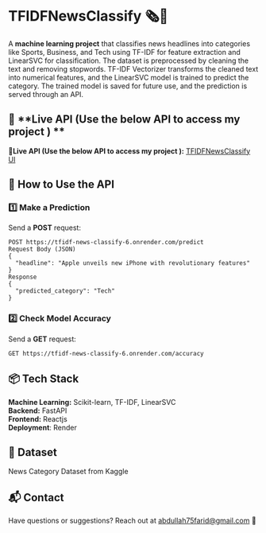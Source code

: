 # **TFIDFNewsClassify 🗞️🤖**  

A **machine learning project** that classifies news headlines into categories like Sports, Business, and Tech using TF-IDF for feature extraction and LinearSVC for classification. The dataset is preprocessed by cleaning the text and removing stopwords. TF-IDF Vectorizer transforms the cleaned text into numerical features, and the LinearSVC model is trained to predict the category. The trained model is saved for future use, and the prediction is served through an API.

  

## 🚀 **Live API (Use the below API to access my project ) ** 
🔹**Live API (Use the below API to access my project ):** [TFIDFNewsClassify UI](https://tfidf-news-classify.onrender.com)  
 

## 📌 **How to Use the API**  

### **1️⃣ Make a Prediction**  
Send a **POST** request:  
```http
POST https://tfidf-news-classify-6.onrender.com/predict
Request Body (JSON)
{
  "headline": "Apple unveils new iPhone with revolutionary features"
}
Response
{
  "predicted_category": "Tech"
}
```
### **2️⃣ Check Model Accuracy**  
Send a **GET** request:
```http
GET https://tfidf-news-classify-6.onrender.com/accuracy
```
## **📦 Tech Stack**
**Machine Learning:** Scikit-learn, TF-IDF, LinearSVC  
**Backend:** FastAPI  
**Frontend:** Reactjs  
**Deployment**: Render  
## **🔗 Dataset**
News Category Dataset from Kaggle
## **📬 Contact**
Have questions or suggestions? Reach out at abdullah75farid@gmail.com 🚀
